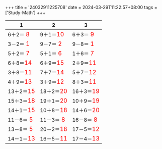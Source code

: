 +++ 
title = '24032911225708' 
date = 2024-03-29T11:22:57+08:00 
tags = ['Study-Math'] 
+++ 

1 | 2 | 3 
-- | -- | -- 
6＋2＝<font color=red size=4> 8</font> | 9＋1＝<font color=red size=4>10</font> | 6＋3＝<font color=red size=4> 9</font> 
3－2＝<font color=red size=4> 1</font> | 9－7＝<font color=red size=4> 2</font> | 9－8＝<font color=red size=4> 1</font> 
5＋2＝<font color=red size=4> 7</font> | 5＋1＝<font color=red size=4> 6</font> | 1＋6＝<font color=red size=4> 7</font> 
6＋8＝<font color=red size=4>14</font> | 6＋9＝<font color=red size=4>15</font> | 2＋9＝<font color=red size=4>11</font> 
3＋8＝<font color=red size=4>11</font> | 7＋7＝<font color=red size=4>14</font> | 5＋7＝<font color=red size=4>12</font> 
4＋9＝<font color=red size=4>13</font> | 3＋9＝<font color=red size=4>12</font> | 8＋3＝<font color=red size=4>11</font> 
13＋2＝<font color=red size=4>15</font> | 18＋2＝<font color=red size=4>20</font> | 16＋3＝<font color=red size=4>19</font> 
15＋3＝<font color=red size=4>18</font> | 19＋1＝<font color=red size=4>20</font> | 10＋9＝<font color=red size=4>19</font> 
14＋1＝<font color=red size=4>15</font> | 10＋8＝<font color=red size=4>18</font> | 14＋6＝<font color=red size=4>20</font> 
11－6＝<font color=red size=4> 5</font> | 11－3＝<font color=red size=4> 8</font> | 16－8＝<font color=red size=4> 8</font> 
13－8＝<font color=red size=4> 5</font> | 20－2＝<font color=red size=4>18</font> | 17－5＝<font color=red size=4>12</font> 
14－1＝<font color=red size=4>13</font> | 16－5＝<font color=red size=4>11</font> | 17－4＝<font color=red size=4>13</font> 

